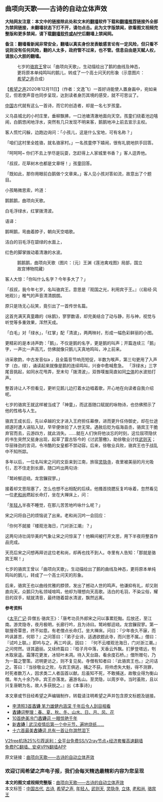  <h2>曲项向天歌——古诗的自动立体声效</h2> <p class="notice"><b>大陆网友注意：本文中的链接除此处和文末的<a href="https://github.com/bannedbook/fanqiang" >翻墙</a>软件下载和<a href="https://github.com/killgcd/justmysocks/blob/master/README.md">翻墙推荐</a>链接外全部为禁网链接，未翻墙状态下打不开，请勿点击。此为文字版禁闻，欲看图文视频完整版和更多禁闻，请下载<a href="https://github.com/bannedbook/fanqiang">翻墙软件或APP</a>后翻墙上禁闻网。</p><p>备注：翻墙看新闻非常安全，翻墙以真实身份发表敏感言论有一定风险，但只看不说则没有任何风险，翻的人太多，政府管不过来，也不管。信息自由是天赋人权，请放心大胆的翻墙。</b></p>  <div class="entry"> <figure><figcaption>七岁的<a href="https://www.bannedbook.org/bnews/tag/%E9%AA%86%E5%AE%BE%E7%8E%8B/" class="st_tag internal_tag" rel="tag" title="标签 骆宾王 下的日志">骆宾王</a>曾以「曲项向天歌」，生动描绘出了鹅的曲线及神态，更将原本单纯鸣叫的鹅儿，转成了一个高士问天的形象（示意图片：<a href="https://www.bannedbook.org/bnews/tag/%e5%b8%8c%e6%9c%9b%e4%b9%8b%e5%a3%b0/" class="st_tag internal_tag" rel="tag" title="标签 希望之声 下的日志">希望之声</a>合成）</figcaption></figure> <p>【<span class='wp_keywordlink_affiliate'><a href="https://www.soundofhope.org" title="希望之声" target="_blank">希望之声</a></span>2020年12月11日】（作者：文逸飞）一首好诗能使人置身画中，宛如亲见，但若使声音也同步呈现，达到读者身历其境的感受，就不可思议了。</p> <p><span class='wp_keywordlink_affiliate'><a href="https://www.bannedbook.org/" title="中国" target="_blank">中国</a></span>古代就有这么一首诗，而它的创造者，却是一名七岁孩童。</p> <p>义乌县城北的小村庄里，垂柳飘拂，一口池塘清澈地面向天空。孩童们绕着池边嘻闹，白鹅悠闲地浮水，突然有几只发现不明来客，鹅鹅地冲上前去宣示主权。</p> <p>客人慌忙闪躲，边跑边询问：「小孩儿，这是什么宝地，可有名称？」</p> <p>「咱们这村里全姓骆，就名骆家村。」一名孩童停下嬉闹，很有礼貌地拱手回答。</p> <p>「呵呵呵~ 你们不去上学尽是玩耍，怎赶得上人家城里书香？」客人逗弄他。</p> <p>「叔叔，花草树木也都是文章呀！」孩童回答。</p> <p>「既如此，那你用眼前白鹅做个文章来。」客人见小孩对答如流，故意出了个题目。</p> <p>小孩略微思索，吟道：</p> <p>鹅鹅鹅，曲项向天歌。</p>  <p>白毛浮绿水，红掌拨清波。 </p> <p>语译：</p> <p>鹅啊鹅，弯曲着脖子，朝向天空唱歌。</p> <p>洁白的羽毛浮在碧绿的水面上，</p> <p>红色的脚掌拨动着清澈的水波。</p> <figure><figcaption>鹅鹅鹅，曲项向天歌（图片：〔元〕王渊《莲池禽戏图》局部，国立故宫博物院藏）</figcaption></figure> <p>客人大惊：「你叫什么名字？今年多大了？」</p> <p>「叔叔，我今年七岁，名叫骆宾王。意思是『观国之光，利用宾于王。』（《易经·风地观》）」稚气的声音清清朗朗。</p> <p>原只是场无心玩笑，竟引出了一首传世名篇。</p> <p>这首充满天真童趣的《咏鹅》，寥寥数语，却完美结合了动与静，形与神，视觉与听觉等多重效果，浑然天成。</p> <p>「白毛」对「绿水」，「红掌」配「清波」，两两映衬，形成一幅色彩鲜丽的小图。</p>  <p>更精彩的是本诗声韵：「鹅」，不仅是鹅的名字，更是鹅的叫声；开篇连续三「鹅」字，一声比一声高亢，仿佛就像只鹅儿天真地鸣叫，冲上前来。</p> <p>诗采歌韵，中古发音似a ，且全篇音节响亮短促，半数为喉声，第三句更用了入声字（白，绿），诵读起来就像是鹅的连续鸣叫，兴奋中愈喊愈急。 「浮绿水」三字尾音挑起，如同水花甩弄，至末句「拨清波」，双唇噗蚩简直如同<a href="https://www.bannedbook.org/bnews/tag/%E7%AB%8B%E4%BD%93/" class="st_tag internal_tag" rel="tag" title="标签 立体 下的日志">立体</a>的水波拍打声。</p> <p>整首诗让人不但看见，更听见鹅儿边打着水边唱着歌，开心地在向读者自我介绍呢。</p> <p>七岁的骆宾王就这样被当成了「神童」，而这首随口赋就的咏物诗，也仿佛预示了他的性格与人生。</p> <p>骆宾王成长后，先以卓越的文才进入王府担任幕僚，进而更升任侍御史，却在仕途顺遂时遭人诬陷入狱，早早便体验了人世无常。遇赦后贬为临海县丞，骆宾王干脆弃官而去，云游四方，就此消失。……就在人们快将他淡忘的时刻，这位屈项隐伏的书生突然又挺身出现，起草了震古铄今的《讨武曌檄》，助徐敬业讨伐<a href="https://www.bannedbook.org/bnews/tag/%e6%ad%a6%e5%88%99%e5%a4%a9/" class="st_tag internal_tag" rel="tag" title="标签 武则天 下的日志">武则天</a>；华丽锋劲的言词，令冷酷的女皇都不禁动容。后来，徐敬业兵败，骆宾王也于战乱中不知所踪。</p> <p>多年以后，一位名叫宋之问的文臣来到江南，旅宿<a href="https://www.bannedbook.org/bnews/tag/%E7%81%B5%E9%9A%90%E5%AF%BA/" class="st_tag internal_tag" rel="tag" title="标签 灵隐寺 下的日志">灵隐寺</a>，夜里被美丽的月光吸引，忍不住走到长廊，随口吟出两句诗:</p> <p>「鹫岭郁迢峣。龙宫鏁寂寥。」</p> <p>接着却文思阻塞了，怎么也想不出相配的后续。他搔首挠腮反复吟咏着，忽然看见一位<a href="https://www.bannedbook.org/bnews/tag/%e8%80%81%e5%92%8c%e5%b0%9a/" class="st_tag internal_tag" rel="tag" title="标签 老和尚 下的日志">老和尚</a>燃起长命灯，坐在大禅床上，问：</p> <p>「<a href="https://www.bannedbook.org/bnews/tag/%e5%b9%b4%e8%bd%bb%e4%ba%ba/" class="st_tag internal_tag" rel="tag" title="标签 年轻人 下的日志">年轻人</a>半夜不睡觉，在那儿苦苦地吟咏什么呢？」</p> <p>宋之问将自己的烦恼说了出来。老和尚沉吟一会回应：</p>  <p>「你何不就接『楼观沧海日，门对浙江潮』？」</p> <p>这两句诗壮阔华美的气象让宋之问惊呆了！他瞬间被打开文思，用下半夜将整首作品完成。</p> <p>天亮后宋之问想再拜访这位老和尚，却再也找不到人。寺里有人告知：「那就是骆宾王啊！」</p> <p>七岁的骆宾王曾以「曲项向天歌」，生动描绘出了鹅的曲线及神态，更将原本单纯鸣叫的鹅儿，转成了一个高士问天的形象。</p> <p>后来，骆宾王也以曲线优雅的脖颈，发出了撼动人世的鸣声。他谦抑有礼，却又刚直向天。众鹅只为私领域喧鸣，他却为理想向天高歌。洁白的毛羽，不染尘俗，耀目的双手，赋就清音，最终随着碧水清波，飘然远离。</p> <p><strong>参考资料</strong></p> <p>《<span class='wp_keywordlink'><a href="https://www.bannedbook.org/forum24/topic4408.html" title="《太平广记》全500卷" target="_blank">太平广记</a></span>‧异僧五‧骆宾王》：「唐考功员外郎宋之问以事累贬黜。后放还，至江南。游灵隐寺，夜月极明，长廊行吟，且为诗曰。鹫岭郁迢峣。龙宫鏁寂寥。第一联搜奇覃思，终不如意。有老僧点长命灯。坐大禅床。问曰：『少年夜久不寐，而吟讽甚苦，何耶？』之问答曰：『弟子业诗，适遇欲题此寺，而兴思不属。』僧曰：『试吟上联。』即吟与之，再三吟讽，因曰： 『何不云楼观沧海日，门对浙江潮。』之问愕然。讶其遒丽。又续终篇曰：『桂子月中落，天香云外飘。扪萝登塔远，刳木取泉遥。霜薄花更发，冰轻叶未凋。待入天台路，看余度石桥。』僧所赠句，乃为一篇之警策。迟明更访之，则不复见矣。寺僧有知者曰：『此骆宾王也。』之问诘之。答曰：『当徐敬业之败，与宾王俱逃，捕之不获。将帅虑失大魁，得不测罪，时死者数万人，因求类二人者函首以献。后虽知不死，不敢捕送，故敬业得为衡山僧。年九十余乃卒。宾王亦落发。遍游名山。至灵隐，以周岁卒。当时虽败，且以兴复唐朝为名，故人多获脱之。』出《本事诗》」</p> <p>本文章或节目经希望之声编辑制作，转载请注明希望之声并包含原文标题及链接。</p> <ul class='op-related-articles' title='相关阅读'> <li><a href='https://www.bannedbook.org/bnews/lifebaike/20201204/1441761.html' target='_blank'>李清照3首<b>古诗</b> 笔力雄健内涵深 千年后令人刮目相看</a></li> <li><a href='https://www.bannedbook.org/bnews/lifebaike/20201121/1434726.html' target='_blank'><b>古诗</b>词整理：春、夏、秋、冬、山水、日、月、风、花</a></li> <li><a href='https://www.bannedbook.org/bnews/lifebaike/20200919/1399420.html' target='_blank'>10首绝美冷门<b>古诗</b>词 一眼惊艳千年</a></li> <li><a href='https://www.bannedbook.org/bnews/baitai/20200906/1392033.html' target='_blank'>新<b>古诗</b> &#124; 武汉疫情后第一个中元节，遍地烧纸&#8230;&#8230;</a></li> <li><a href='https://www.bannedbook.org/bnews/lifebaike/20200906/1391920.html' target='_blank'>十六首最美<b>古诗</b>词 总有一首让你潸然泪下</a></li> </ul> <p class="texttj"> <a href="https://www.bannedbook.org/forum23/topic22702.html" target="_blank">V2free机场25%引荐返利：全平台免费SS/V2ray节点+经济套餐高速翻墙</a><br/> <a href="https://github.com/bannedbook/fanqiang/wiki/%E7%A6%81%E9%97%BB%E7%BD%91%E5%AE%89%E5%8D%93%E7%BF%BB%E5%A2%99%E6%96%B0%E9%97%BBAPP" target="_blank">免费PC翻墙、安卓VPN翻墙APP</a></p><p>原文链接：<a class="src_link"  href="https://www.soundofhope.org/post/451762" target="_blank">曲项向天歌——古诗的自动立体声效</a></p> <h3>欢迎订阅希望之声电子报，我们会每天精选最精彩内容为您呈现</h3> </p> <a name='sharetosocial'></a>       <div><b>本文的图文或视频完整版</b>：<a href='https://www.bannedbook.org/bnews/comments/20201212/1446208.html'>曲项向天歌——古诗的自动立体声效</a></div>  </div><!--END ENTRY--> <div class="postfooter"> <div>本文标签：<a href="https://www.bannedbook.org/bnews/tag/%e4%b8%ad%e5%9b%bd%e5%8f%a4%e4%bb%a3/" rel="tag">中国古代</a>, <a href="https://www.bannedbook.org/bnews/tag/%e5%8f%a4%e8%af%97/" rel="tag">古诗</a>, <a href="https://www.bannedbook.org/bnews/tag/%e5%b8%8c%e6%9c%9b%e4%b9%8b%e5%a3%b0/" rel="tag">希望之声</a>, <a href="https://www.bannedbook.org/bnews/tag/%e5%b9%b4%e8%bd%bb%e4%ba%ba/" rel="tag">年轻人</a>, <a href="https://www.bannedbook.org/bnews/tag/%e6%ad%a6%e5%88%99%e5%a4%a9/" rel="tag">武则天</a>, <a href="https://www.bannedbook.org/bnews/tag/%E7%81%B5%E9%9A%90%E5%AF%BA/" rel="tag">灵隐寺</a>, <a href="https://www.bannedbook.org/bnews/tag/%E7%AB%8B%E4%BD%93/" rel="tag">立体</a>, <a href="https://www.bannedbook.org/bnews/tag/%e8%80%81%e5%92%8c%e5%b0%9a/" rel="tag">老和尚</a>, <a href="https://www.bannedbook.org/bnews/tag/%E9%AA%86%E5%AE%BE%E7%8E%8B/" rel="tag">骆宾王</a></div>  </div><!--END POSTFOOTER--> 